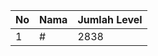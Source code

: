 | No | Nama            | Jumlah Level |
|----|-----------------|--------------|
| 1  | #    |    2838        |
